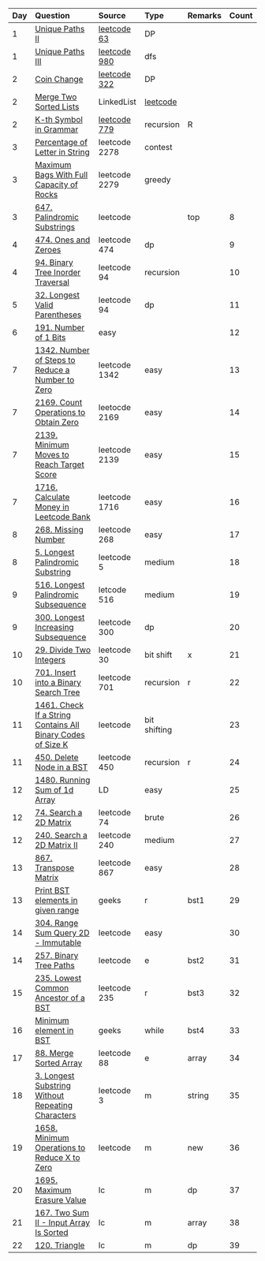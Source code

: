 | Day  | Question                                                                                                      | Source                                                                | Type         | Remarks | Count |
| :--- | :------------------------------------------------------------------------------------------------------------ | :-------------------------------------------------------------------- | :----------- | :------ | :---- |
| 1    | [Unique Paths II](leetcode/63-unique-paths-ii/63-unique-paths-ii.java)                                        | [leetcode 63](https://leetcode.com/problems/unique-paths-ii/)         | DP           |
| 1    | [Unique Paths III](leetcode/980-unique-paths-iii/unique-paths-iii.java)                                       | [leetcode 980](https://leetcode.com/problems/unique-paths-iii/)       | dfs          |
| 2    | [Coin Change](leetcode/322-coin-change/)                                                                      | [leetcode 322]()                                                      | DP           |
| 2    | [Merge Two Sorted Lists](leetcode/Merge%20Two%20Sorted%20Lists/)                                              | LinkedList                                                            | [leetcode]() |
| 2    | [K-th Symbol in Grammar](leetcode/779-k-th-symbol-in-grammar/)                                                | [leetcode 779](https://leetcode.com/problems/k-th-symbol-in-grammar/) | recursion    | R       |
| 3    | [Percentage of Letter in String](leetcode/227-percentage-of-letter-in-string/)                                | leetcode 2278                                                         | contest      |
| 3    | [Maximum Bags With Full Capacity of Rocks](leetcode/2279-maximum-bags-with-full-capacity-of-rocks/)           | leetcode 2279                                                         | greedy       |
| 3    | [647. Palindromic Substrings](leetcode/647-palindromic-substrings/)                                           | leetcode                                                              |              | top     | 8     |
| 4    | [474. Ones and Zeroes](leetcode/474-ones-and-zeroes/)                                                         | leetcode 474                                                          | dp           |         | 9     |
| 4    | [94. Binary Tree Inorder Traversal](leetcode/94-binary-tree-inorder-traversal/)                               | leetcode 94                                                           | recursion    |         | 10    |
| 5    | [32. Longest Valid Parentheses](leetcode/32-longest-valid-parentheses/)                                       | leetcode 94                                                           | dp           |         | 11    | d |
| 6    | [191. Number of 1 Bits](leetcode/191-number-of-1-bits/)                                                       | easy                                                                  |              |         | 12    |
| 7    | [1342. Number of Steps to Reduce a Number to Zero](leetcode/1342-number-of-steps-to-reduce-a-number-to-zero/) | leetcode 1342                                                         | easy         |         | 13    |
| 7    | [2169. Count Operations to Obtain Zero](leetcode/2169-count-operations-to-obtain-zero/)                       | leetocde 2169                                                         | easy         |         | 14    |
| 7    | [2139. Minimum Moves to Reach Target Score](leetcode/2139-minimum-moves-to-reach-target-score/)               | leetcode 2139                                                         | easy         |         | 15    |
7|[1716. Calculate Money in Leetcode Bank](leetcode/1716-calculate-money-in-leetcode-bank/)|leetcode 1716|easy||16
8|[268. Missing Number](leetcode/268-missing-number/)|leetcode 268|easy||17
8|[5. Longest Palindromic Substring](leetcode/5-longest-palindromic-substring/)|leetcode 5|medium||18
9|[516. Longest Palindromic Subsequence](leetcode/516-longest-palindromic-subsequence/)|letcode 516|medium||19
9|[300. Longest Increasing Subsequence](leetcode/300-longest-increasing-subsequence/)|leetcode 300|dp||20
10|[29. Divide Two Integers](leetcode/29-divide-two-integers/)|leetcode 30|bit shift|x|21
10|[701. Insert into a Binary Search Tree](leetcode/701-insert-into-a-binary-search-tree/)|leetcode 701|recursion|r|22
11|[1461. Check If a String Contains All Binary Codes of Size K](leetcode/1461-check-if-a-string-contains-all-binary-codes-of-size-k/)|leetcode|bit shifting||23
11|[450. Delete Node in a BST](leetcode/450-delete-node-in-a-bst/)|leetcode 450|recursion|r|24
12|[1480. Running Sum of 1d Array](leetcode/leetcode-daily/1480-running-sum-of-1d-array/)|LD|easy||25
12|[74. Search a 2D Matrix](leetcode/74-search-a-2d-matrix/)|leetcode 74|brute||26
12|[240. Search a 2D Matrix II](leetcode/240-search-a-2d-matrix-ii/)|leetcode 240|medium||27
13|[867. Transpose Matrix](leetcode-daily/867-transpose-matrix/)|leetcode 867|easy||28
13|[Print BST elements in given range](geeks/print-bst-elements-in-given-range)|geeks|r|bst1|29
14|[304. Range Sum Query 2D - Immutable](leetcode-daily/304-range-sum-query-2d-immutable/)|leetcode|easy||30
14|[257. Binary Tree Paths](leetcode/257-binary-tree-paths/)|leetcode|e|bst2|31
15|[235. Lowest Common Ancestor of a BST](ds/bst/235-lowest-common-ancestor-of-a-binary-search-tree/)|leetcode 235|r|bst3|32
16|[Minimum element in BST](ds/bst/minimum-element-in-bst/)|geeks|while|bst4|33
17|[88. Merge Sorted Array](leetcode-daily/88-merge-sorted-array/)|leetcode 88|e|array|34
18|[3. Longest Substring Without Repeating Characters](leetcode-daily/3-longest-substring-without-repeating-characters/)|leetcode 3|m|string|35
19|[1658. Minimum Operations to Reduce X to Zero](leetcode-daily/1658-minimum-operations-to-reduce-x-to-zero/)|leetcode|m|new|36
20|[1695. Maximum Erasure Value](leetcode-daily/1658-minimum-operations-to-reduce-x-to-zero/)|lc|m|dp|37
21|[167. Two Sum II - Input Array Is Sorted](leetcode-daily/167-two-sum-ii-input-array-is-sorted/)|lc|m|array|38
22|[120. Triangle](leetcode-daily/120-triangle/)|lc|m|dp|39


